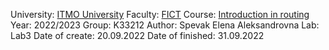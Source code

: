 University: [ITMO University](https://itmo.ru/ru/)
Faculty: [FICT](https://fict.itmo.ru)
Course: [Introduction in routing](https://github.com/itmo-ict-faculty/introduction-in-routing)
Year: 2022/2023
Group: K33212
Author: Spevak Elena Aleksandrovna
Lab: Lab3
Date of create: 20.09.2022
Date of finished: 31.09.2022
